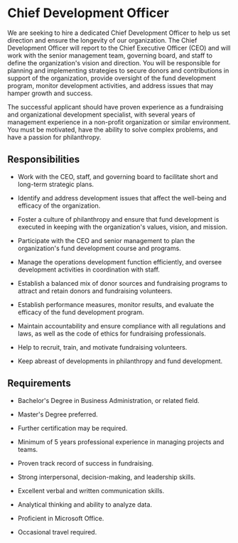 # Chief Development Officer

We are seeking to hire a dedicated Chief Development Officer to help us set direction and ensure the longevity of our organization. The Chief Development Officer will report to the Chief Executive Officer (CEO) and will work with the senior management team, governing board, and staff to define the organization's vision and direction. You will be responsible for planning and implementing strategies to secure donors and contributions in support of the organization, provide oversight of the fund development program, monitor development activities, and address issues that may hamper growth and success.

The successful applicant should have proven experience as a fundraising and organizational development specialist, with several years of management experience in a non-profit organization or similar environment. You must be motivated, have the ability to solve complex problems, and have a passion for philanthropy.

## Responsibilities

* Work with the CEO, staff, and governing board to facilitate short and long-term strategic plans.

* Identify and address development issues that affect the well-being and efficacy of the organization.

* Foster a culture of philanthropy and ensure that fund development is executed in keeping with the organization's values, vision, and mission.

* Participate with the CEO and senior management to plan the organization's fund development course and programs.

* Manage the operations development function efficiently, and oversee development activities in coordination with staff.

* Establish a balanced mix of donor sources and fundraising programs to attract and retain donors and fundraising volunteers.

* Establish performance measures, monitor results, and evaluate the efficacy of the fund development program.

* Maintain accountability and ensure compliance with all regulations and laws, as well as the code of ethics for fundraising professionals.

* Help to recruit, train, and motivate fundraising volunteers.

* Keep abreast of developments in philanthropy and fund development.

## Requirements

* Bachelor's Degree in Business Administration, or related field.

* Master's Degree preferred.

* Further certification may be required.

* Minimum of 5 years professional experience in managing projects and teams.

* Proven track record of success in fundraising.

* Strong interpersonal, decision-making, and leadership skills.

* Excellent verbal and written communication skills.

* Analytical thinking and ability to analyze data.

* Proficient in Microsoft Office.

* Occasional travel required.

